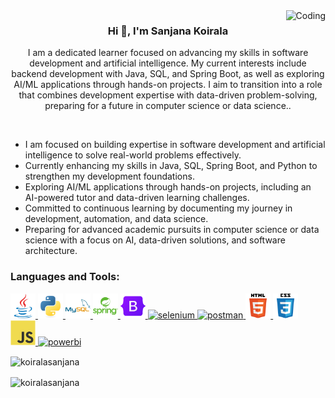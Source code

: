 <img align="right" alt="Coding" src="https://i.ibb.co/sH42KWY/DALL-E-2024-08-26-13-37-51-A-high-quality-digital-art-image-of-a-girl-with-long-wavy-black-hair-sitt.webp"/>

<h3 align="center">Hi 👋, I'm Sanjana Koirala</h3>
<p align="center">I am a dedicated learner focused on advancing my skills in software development and artificial intelligence. My current interests include backend development with Java, SQL, and Spring Boot, as well as exploring AI/ML applications through hands-on projects. I aim to transition into a role that combines development expertise with data-driven problem-solving, preparing for a future in computer science or data science..</p><br>


<ul>
  <li>I am focused on building expertise in software development and artificial intelligence to solve real-world problems effectively.</li>
  <li>Currently enhancing my skills in Java, SQL, Spring Boot, and Python to strengthen my development foundations.</li>
  <li>Exploring AI/ML applications through hands-on projects, including an AI-powered tutor and data-driven learning challenges.</li>
  <li>Committed to continuous learning by documenting my journey in development, automation, and data science.</li>
  <li>Preparing for advanced academic pursuits in computer science or data science with a focus on AI, data-driven solutions, and software architecture.</li>
</ul>



<h3 align="left">Languages and Tools:</h3>
<p align="left"> 
  <!-- Programming Languages -->
  <a href="https://www.java.com" target="_blank" rel="noreferrer">
    <img src="https://raw.githubusercontent.com/devicons/devicon/master/icons/java/java-original.svg" alt="java" width="40" height="40"/> 
  </a> 
  <a href="https://www.python.org" target="_blank" rel="noreferrer">
    <img src="https://raw.githubusercontent.com/devicons/devicon/master/icons/python/python-original.svg" alt="python" width="40" height="40"/> 
  </a>
  <a href="https://www.w3schools.com/sql/" target="_blank" rel="noreferrer">
    <img src="https://raw.githubusercontent.com/devicons/devicon/master/icons/mysql/mysql-original-wordmark.svg" alt="sql" width="40" height="40"/>
  </a>
  
  <!-- Frameworks and Libraries -->
  <a href="https://spring.io/projects/spring-boot" target="_blank" rel="noreferrer">
    <img src="https://raw.githubusercontent.com/devicons/devicon/master/icons/spring/spring-original-wordmark.svg" alt="spring-boot" width="40" height="40"/>
  </a>
  <a href="https://getbootstrap.com/" target="_blank" rel="noreferrer">
    <img src="https://raw.githubusercontent.com/devicons/devicon/master/icons/bootstrap/bootstrap-original.svg" alt="bootstrap" width="40" height="40"/>
  </a>
  
  <!-- Automation and Testing Tools -->
  <a href="https://www.selenium.dev" target="_blank" rel="noreferrer">
    <img src="https://raw.githubusercontent.com/detain/svg-logos/780f25886640cef088af994181646db2f6b1a3f8/svg/selenium-logo.svg" alt="selenium" width="40" height="40"/> 
  </a>
  <a href="https://postman.com" target="_blank" rel="noreferrer">
    <img src="https://www.vectorlogo.zone/logos/getpostman/getpostman-icon.svg" alt="postman" width="40" height="40"/> 
  </a>
  
  <!-- Web Development -->
  <a href="https://developer.mozilla.org/en-US/docs/Web/HTML" target="_blank" rel="noreferrer">
    <img src="https://raw.githubusercontent.com/devicons/devicon/master/icons/html5/html5-original-wordmark.svg" alt="html5" width="40" height="40"/> 
  </a> 
  <a href="https://developer.mozilla.org/en-US/docs/Web/CSS" target="_blank" rel="noreferrer">
    <img src="https://raw.githubusercontent.com/devicons/devicon/master/icons/css3/css3-original-wordmark.svg" alt="css3" width="40" height="40"/> 
  </a>
  <a href="https://developer.mozilla.org/en-US/docs/Web/JavaScript" target="_blank" rel="noreferrer">
    <img src="https://raw.githubusercontent.com/devicons/devicon/master/icons/javascript/javascript-original.svg" alt="javascript" width="40" height="40"/> 
  </a>
  
  <!-- Data and Visualization -->
  <a href="https://powerbi.microsoft.com/" target="_blank" rel="noreferrer">
    <img src="https://www.vectorlogo.zone/logos/microsoft_powerbi/microsoft_powerbi-icon.svg" alt="powerbi" width="40" height="40"/>
  </a>
</p>


<p><img align="center" src="https://github-readme-stats.vercel.app/api/top-langs?username=koiralasanjana&show_icons=true&locale=en&layout=compact" alt="koiralasanjana" /></p>

<p><img align="center" src="https://github-readme-streak-stats.herokuapp.com/?user=koiralasanjana&" alt="koiralasanjana" /></p>
